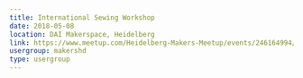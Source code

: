 ```yaml
---
title: International Sewing Workshop
date: 2018-05-08
location: DAI Makerspace, Heidelberg
link: https://www.meetup.com/Heidelberg-Makers-Meetup/events/246164994/
usergroup: makershd
type: usergroup
---
```

